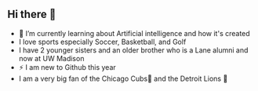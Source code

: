 ## Hi there 👋

- 🌱 I’m currently learning about Artificial intelligence and how it's created
- I love sports especially Soccer, Basketball, and Golf
- I have 2 younger sisters and an older brother who is a Lane alumni and now at UW Madison
- ⚡ I am new to Github this year
- I am a very big fan of the Chicago Cubs🐻 and the Detroit Lions 🦁

